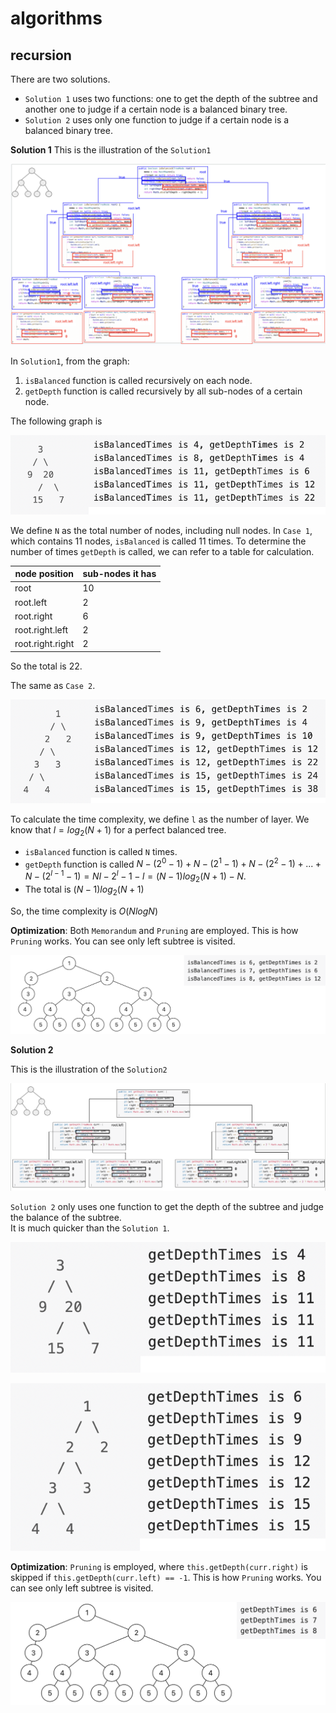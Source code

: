 # algorithms
## recursion
There are two solutions. 
* `Solution 1` uses two functions: one to get the depth of the subtree and another one to judge if a certain node is a 
balanced binary tree.
* `Solution 2` uses only one function to judge if a certain node is a balanced binary tree.

**Solution 1**
This is the illustration of the `Solution1`  

![Solution1.png](Solution1.png)

In `Solution1`, from the graph:
1. `isBalanced` function is called recursively on each node.
2. `getDepth` function is called recursively by all sub-nodes of a certain node.  

The following graph is 

![test_case_1_solution_1.png](test_case_1_solution_1.png)

We define `N` as the total number of nodes, including null nodes. In `Case 1`, which contains 11 nodes, `isBalanced` is called 
11 times. To determine the number of times `getDepth` is called, we can refer to a table for calculation.

| node position    | sub-nodes it has |
|------------------|------------------|
| root             | 10               |
| root.left        | 2                |
| root.right       | 6                |
| root.right.left  | 2                |
| root.right.right | 2                |

So the total is 22.

The same as `Case 2`.  

![test_case_2_solution_1.png](test_case_2_solution_1.png)

To calculate the time complexity, we define `l` as the number of layer. We know that $l = log_2(N+1)$ for a perfect balanced tree.
* `isBalanced` function is called `N` times.
* `getDepth` function is called $N - (2^0 - 1) + N - (2^1 - 1) + N - (2^2 - 1) + ... + N - (2^{l-1} - 1) = Nl - 2^l - 1 - l = (N-1)log_2(N+1) - N$.
* The total is $(N-1)log_2(N+1)$

So, the time complexity is $O(NlogN)$

**Optimization**: Both `Memorandum` and `Pruning` are employed. This is how `Pruning` works. You can see only left subtree
is visited.

![pruning_solution1.png](pruning_solution1.png)

**Solution 2**

This is the illustration of the `Solution2`  

![Solution2.png](Solution2.png)

`Solution 2` only uses one function to get the depth of the subtree and judge the balance of the subtree.  
It is much quicker than the `Solution 1`.

![test_case_1_solution_2.png](test_case_1_solution_2.png)

![test_case_2_solution_2.png](test_case_2_solution_2.png)

**Optimization**: `Pruning` is employed, where `this.getDepth(curr.right)` is skipped if `this.getDepth(curr.left) == -1`.
This is how `Pruning` works. You can see only left subtree is visited.

![pruning_solution2.png](pruning_solution2.png)

